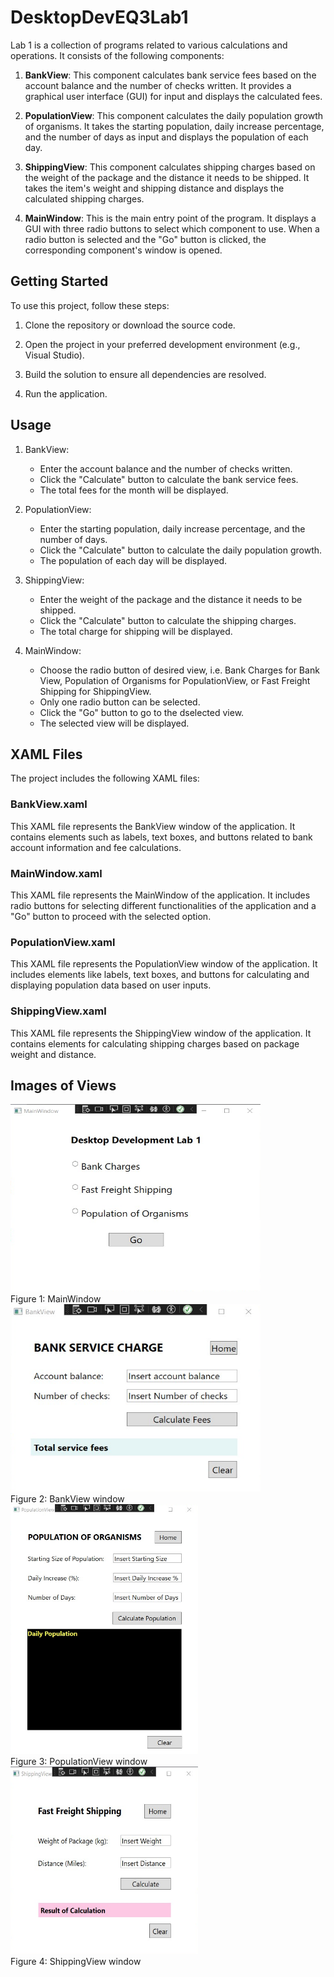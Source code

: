 # DesktopDevEQ3Lab1

Lab 1 is a collection of programs related to various calculations and operations. It consists of the following components:

1. **BankView**: This component calculates bank service fees based on the account balance and the number of checks written. It provides a graphical user interface (GUI) for input and displays the calculated fees.

2. **PopulationView**: This component calculates the daily population growth of organisms. It takes the starting population, daily increase percentage, and the number of days as input and displays the population of each day.

3. **ShippingView**: This component calculates shipping charges based on the weight of the package and the distance it needs to be shipped. It takes the item's weight and shipping distance and displays the calculated shipping charges.

4. **MainWindow**: This is the main entry point of the program. It displays a GUI with three radio buttons to select which component to use. When a radio button is selected and the "Go" button is clicked, the corresponding component's window is opened.

## Getting Started

To use this project, follow these steps:

1. Clone the repository or download the source code.

2. Open the project in your preferred development environment (e.g., Visual Studio).

3. Build the solution to ensure all dependencies are resolved.

4. Run the application.

## Usage

1. BankView:
   - Enter the account balance and the number of checks written.
   - Click the "Calculate" button to calculate the bank service fees.
   - The total fees for the month will be displayed.

2. PopulationView:
   - Enter the starting population, daily increase percentage, and the number of days.
   - Click the "Calculate" button to calculate the daily population growth.
   - The population of each day will be displayed.

3. ShippingView:
   - Enter the weight of the package and the distance it needs to be shipped.
   - Click the "Calculate" button to calculate the shipping charges.
   - The total charge for shipping will be displayed.

4. MainWindow:
   - Choose the radio button of desired view, i.e. Bank Charges for Bank View, Population of Organisms for PopulationView, or Fast Freight Shipping for ShippingView.
   - Only one radio button can be selected.
   - Click the "Go" button to go to the dselected view.
   - The selected view will be displayed.

## XAML Files

The project includes the following XAML files:

### BankView.xaml
This XAML file represents the BankView window of the application. It contains elements such as labels, text boxes, and buttons related to bank account information and fee calculations.

### MainWindow.xaml
This XAML file represents the MainWindow of the application. It includes radio buttons for selecting different functionalities of the application and a "Go" button to proceed with the selected option.

### PopulationView.xaml
This XAML file represents the PopulationView window of the application. It includes elements like labels, text boxes, and buttons for calculating and displaying population data based on user inputs.

### ShippingView.xaml
This XAML file represents the ShippingView window of the application. It contains elements for calculating shipping charges based on package weight and distance.

## Images of Views

<img src="images/MainWindow.png" alt="image" width="400" height="300">
<figcaption>Figure 1: MainWindow</figcaption>

<img src="images/BankView.png" alt="image" width="400" height="300">
<figcaption>Figure 2: BankView window</figcaption>

<img src="images/PopulationView.png" alt="image" width="300" height="400">
<figcaption>Figure 3: PopulationView window</figcaption>

<img src="images/ShippingView.png" alt="image" width="300" height="300">
<figcaption>Figure 4: ShippingView window</figcaption>





